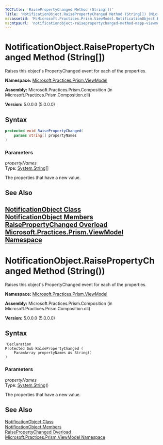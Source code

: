 ```yaml
---
TOCTitle: 'RaisePropertyChanged Method (String[])'
Title: 'NotificationObject.RaisePropertyChanged Method (String[]) (Microsoft.Practices.Prism.ViewModel)'
ms:assetid: 'M:Microsoft.Practices.Prism.ViewModel.NotificationObject.RaisePropertyChanged(System.String[])'
ms:mtpsurl: 'notificationobject-raisepropertychanged-method-mspp-viewmodel.md'
---
```


# NotificationObject.RaisePropertyChanged Method (String[])

Raises this object's PropertyChanged event for each of the properties.

**Namespace:** [Microsoft.Practices.Prism.ViewModel](/patterns-practices/reference/mspp-viewmodel-namespace)

**Assembly:** Microsoft.Practices.Prism.Composition (in Microsoft.Practices.Prism.Composition.dll)

**Version:** 5.0.0.0 (5.0.0.0)

## Syntax

```C#
protected void RaisePropertyChanged(
	params string[] propertyNames
)
```

### Parameters

*propertyNames*  
Type: [System.String](http://msdn.microsoft.com/en-us/library/s1wwdcbf)[]

The properties that have a new value.

## See Also

[NotificationObject Class](/patterns-practices/reference/notificationobject-class-mspp-viewmodel)<br/>
[NotificationObject Members](/patterns-practices/reference/notificationobject-members-mspp-viewmodel)<br/>
[RaisePropertyChanged Overload](/patterns-practices/reference/notificationobject-raisepropertychanged-method-mspp-viewmodel)<br/>
[Microsoft.Practices.Prism.ViewModel Namespace](/patterns-practices/reference/mspp-viewmodel-namespace)<br/>
--------------------

# NotificationObject.RaisePropertyChanged Method (String())

Raises this object's PropertyChanged event for each of the properties.

**Namespace:** [Microsoft.Practices.Prism.ViewModel](/patterns-practices/reference/mspp-viewmodel-namespace)

**Assembly:** Microsoft.Practices.Prism.Composition (in Microsoft.Practices.Prism.Composition.dll)

**Version:** 5.0.0.0 (5.0.0.0)

## Syntax

```VB
'Declaration
Protected Sub RaisePropertyChanged ( 
	ParamArray propertyNames As String()
)
```

### Parameters

*propertyNames*  
Type: [System.String](http://msdn.microsoft.com/en-us/library/s1wwdcbf)()

The properties that have a new value.

## See Also

[NotificationObject Class](/patterns-practices/reference/notificationobject-class-mspp-viewmodel)<br/>
[NotificationObject Members](/patterns-practices/reference/notificationobject-members-mspp-viewmodel)<br/>
[RaisePropertyChanged Overload](/patterns-practices/reference/notificationobject-raisepropertychanged-method-mspp-viewmodel)<br/>
[Microsoft.Practices.Prism.ViewModel Namespace](/patterns-practices/reference/mspp-viewmodel-namespace)<br/>